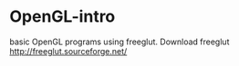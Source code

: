 # OpenGL-intro

basic OpenGL programs using freeglut.
Download freeglut http://freeglut.sourceforge.net/
